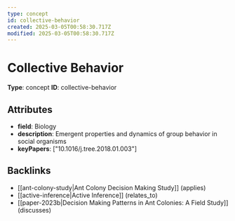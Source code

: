```yaml
---
type: concept
id: collective-behavior
created: 2025-03-05T00:58:30.717Z
modified: 2025-03-05T00:58:30.717Z
---
```


# Collective Behavior

**Type**: concept
**ID**: collective-behavior

## Attributes

- **field**: Biology
- **description**: Emergent properties and dynamics of group behavior in social organisms
- **keyPapers**: ["10.1016/j.tree.2018.01.003"]

## Backlinks

- [[ant-colony-study|Ant Colony Decision Making Study]] (applies)
- [[active-inference|Active Inference]] (relates_to)
- [[paper-2023b|Decision Making Patterns in Ant Colonies: A Field Study]] (discusses)

